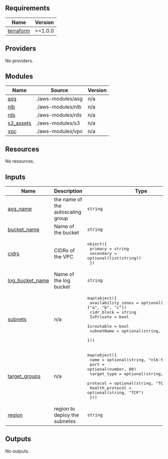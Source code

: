 <!-- BEGIN_TF_DOCS -->
## Requirements

| Name | Version |
|------|---------|
| <a name="requirement_terraform"></a> [terraform](#requirement_terraform) | >=1.0.0 |

## Providers

No providers.

## Modules

| Name | Source | Version |
|------|--------|---------|
| <a name="module_asg"></a> [asg](#module_asg) | ./aws-modules/asg | n/a |
| <a name="module_nlb"></a> [nlb](#module_nlb) | ./aws-modules/nlb | n/a |
| <a name="module_rds"></a> [rds](#module_rds) | ./aws-modules/rds | n/a |
| <a name="module_s3_assets"></a> [s3_assets](#module_s3_assets) | ./aws-modules/s3 | n/a |
| <a name="module_vpc"></a> [vpc](#module_vpc) | ./aws-modules/vpc | n/a |

## Resources

No resources.

## Inputs

| Name | Description | Type | Default | Required |
|------|-------------|------|---------|:--------:|
| <a name="input_asg_name"></a> [asg_name](#input_asg_name) | the name of the autoscaling group | `string` | n/a | yes |
| <a name="input_bucket_name"></a> [bucket_name](#input_bucket_name) | Name of the bucket | `string` | n/a | yes |
| <a name="input_cidrs"></a> [cidrs](#input_cidrs) | CIDRs of the VPC | <pre>object({<br>    primary   = string<br>    secondary = optional(list(string))<br>  })</pre> | n/a | yes |
| <a name="input_log_bucket_name"></a> [log_bucket_name](#input_log_bucket_name) | Name of the log bucket | `string` | n/a | yes |
| <a name="input_subnets"></a> [subnets](#input_subnets) | n/a | <pre>map(object({<br>    availability_zones = optional(list(string), ["a", "b", "c"])<br>    cidr_block         = string<br>    IsPrivate          = bool<br>    Isroutable         = bool<br>    subnetName         = optional(string, "")<br>  }))</pre> | n/a | yes |
| <a name="input_target_groups"></a> [target_groups](#input_target_groups) | n/a | <pre>map(object({<br>    name            = optional(string, "nlb-tg")<br>    port            = optional(number, 80)<br>    target_type     = optional(string, "instance")<br>    protocol        = optional(string, "TCP")<br>    health_protocol = optional(string, "TCP")<br>  }))</pre> | n/a | yes |
| <a name="input_region"></a> [region](#input_region) | region to deploy the subnetes | `string` | `"eu-central-1"` | no |

## Outputs

No outputs.
<!-- END_TF_DOCS -->